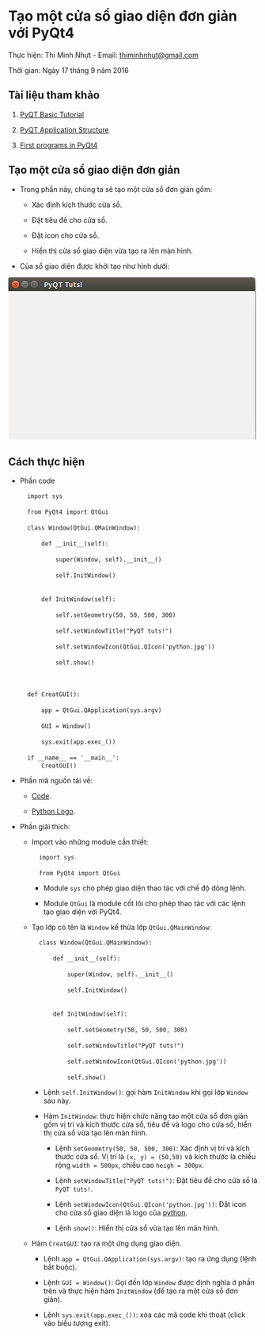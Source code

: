 # Tạo một cửa sổ giao diện đơn giản với PyQt4

Thực hiện: Thi Minh Nhựt - Email: thiminhnhut@gmail.com

Thời gian: Ngày 17 tháng 9 năm 2016

## Tài liệu tham khảo

1. [PyQT Basic Tutorial](https://pythonprogramming.net/basic-gui-pyqt-tutorial/)

2. [PyQT Application Structure](https://pythonprogramming.net/application-structure-pyqt-tutorial/)

3. [First programs in PyQt4](http://zetcode.com/gui/pyqt4/firstprograms/)

## Tạo một cửa sổ giao diện đơn giản

* Trong phần này, chúng ta sẽ tạo một cửa sổ đơn giản gồm:

	- Xác định kích thước cửa sổ.

	- Đặt tiêu đề cho cửa sổ.

	- Đặt icon cho cửa sổ.
	
	- Hiển thị cửa sổ giao diện vừa tạo ra lên màn hình.
	
* Của sổ giao diện được khởi tạo như hình dưới:

![](https://raw.githubusercontent.com/h3int2um/pyqt/master/pyqt-tutorials/images-examples-tutorials/create-window-simple-with-pyqt4.png)

## Cách thực hiện

* Phần code

		import sys
		
		from PyQt4 import QtGui
		
		class Window(QtGui.QMainWindow):
		
			def __init__(self):
			
				super(Window, self).__init__()
				
				self.InitWindow()

			
			def InitWindow(self):
			
				self.setGeometry(50, 50, 500, 300)
				
				self.setWindowTitle("PyQT tuts!")
				
				self.setWindowIcon(QtGui.QIcon('python.jpg'))
				
				self.show()



		def CreatGUI():
		
			app = QtGui.QApplication(sys.argv)
			
			GUI = Window()
			
			sys.exit(app.exec_())

		if __name__ == '__main__':
			CreatGUI()
		
* Phần mã nguồn tải về: 

	+ [Code](https://github.com/h3int2um/pyqt/blob/master/pyqt-tutorials/code-python-examples-tutorials/create-window-simple-with-pyqt4.py).

	+ [Python Logo](https://raw.githubusercontent.com/h3int2um/pyqt/master/pyqt-tutorials/code-python-examples-tutorials/python.jpg).

* Phần giải thích:

	- Import vào những module cần thiết:
	
			import sys
			
			from PyQt4 import QtGui
			
		+ Module `sys` cho phép giao diện thao tác với chế độ dòng lệnh.
		
		+ Module `QtGui` là module cốt lõi cho phép thao tác với các lệnh tạo giao diện với PyQt4.
		
	- Tạo lớp có tên là `Window` kế thừa lớp `QtGui.QMainWindow`:
	
			class Window(QtGui.QMainWindow):
			
				def __init__(self):
			
					super(Window, self).__init__()
				
					self.InitWindow()
				

				def InitWindow(self):
			
					self.setGeometry(50, 50, 500, 300)
				
					self.setWindowTitle("PyQT tuts!")
				
					self.setWindowIcon(QtGui.QIcon('python.jpg'))
				
					self.show()
				
		+ Lệnh `self.InitWindow()`: gọi hàm `InitWindow` khi gọi lớp `Window` sau này.
		
		+ Hàm `InitWindow`: thực hiện chức năng tao một cửa sổ đơn giản gồm vị trí và kích thước cửa sổ, 
		tiêu đề và logo cho cửa sổ, hiển thị cửa sổ vừa tạo lên màn hình.
		
			- Lệnh `setGeometry(50, 50, 500, 300)`: Xác định vị trí và kích thước cửa sổ. 
			Vị trí là `(x, y) = (50,50)` và kích thước là chiều rộng `width = 500px`, chiều cao `heigh = 300px`.
			
			- Lệnh `setWindowTitle("PyQT tuts!")`: Đặt tiêu đề cho cửa sổ là `PyQT tuts!`.
			
			- Lệnh `setWindowIcon(QtGui.QIcon('python.jpg'))`: Đặt icon cho cửa sổ giao diện là logo của 
			[python](https://raw.githubusercontent.com/h3int2um/pyqt/master/pyqt-tutorials/code-python-examples-tutorials/python.jpg).
			
			- Lệnh `show()`: Hiển thị cửa sổ vừa tạo lên màn hình.
			
	- Hàm `CreatGUI`: tạo ra một ứng dụng giao diện.
	
		+ Lệnh `app = QtGui.QApplication(sys.argv)`: tạo ra ứng dụng (lệnh bắt buộc).
		
		+ Lệnh `GUI = Window()`: Gọi đến lớp `Window` được định nghĩa ở phần trên và thực hiện hàm `InitWindow` 
		(để tạo ra một cửa sổ đơn giản).
		
		+ Lệnh `sys.exit(app.exec_())`: xóa các mã code khi thoát (click vào biểu tượng exit).
			
				
		
